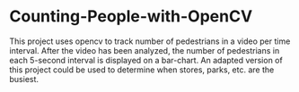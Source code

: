 # Counting-People-with-OpenCV

This project uses opencv to track number of pedestrians in a video per time interval. After the video has been analyzed, the number of pedestrians in each 5-second  interval is displayed on a bar-chart. An adapted version of this project could be used to determine when stores, parks, etc. are the busiest.
